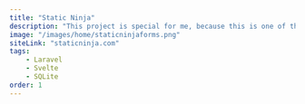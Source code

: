 ```yaml
---
title: "Static Ninja"
description: "This project is special for me, because this is one of those projects that I solve my own problem. Static Ninja now powers most of projects and I'm using it for clients projects as well."
image: "/images/home/staticninjaforms.png"
siteLink: "staticninja.com"
tags:
    - Laravel
    - Svelte
    - SQLite
order: 1
---
```

